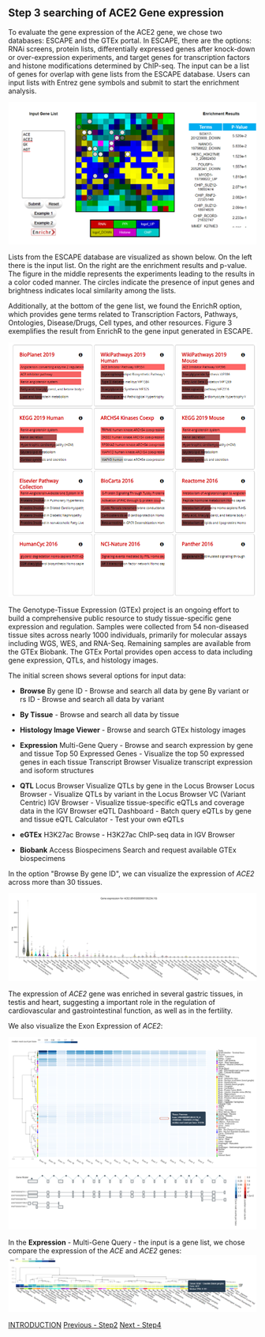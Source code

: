 ## Step 3 searching of ACE2 Gene expression

To evaluate the gene expression of the ACE2 gene, we chose two databases: ESCAPE and the GTEx portal. In ESCAPE, there are the options: RNAi screens, protein lists, differentially expressed genes after knock-down or over-expression experiments, and target genes for transcription factors and histone modifications determined by ChIP-seq. The input can be  a list of genes for overlap with gene lists from the ESCAPE database. Users can input lists with Entrez gene symbols and submit to start the enrichment analysis. 

<img src= "./images/escape-output.PNG"> 

Lists from the ESCAPE database are visualized as shown below. On the left there is the input list. On the right are the enrichment results and p-value. The figure in the middle represents the experiments leading to the results in a color coded manner. The circles indicate the presence of input genes and brightness indicates local similarity among the lists.

Additionally, at the bottom of the gene list, we found the EnrichR option, which provides gene terms related to Transcription Factors, Pathways, Ontologies, Disease/Drugs, Cell types, and other resources. Figure 3 exemplifies the result from EnrichR to the gene input generated in ESCAPE.


<img src= "./images/escape-enrichr.PNG"> 

The Genotype-Tissue Expression (GTEx) project is an ongoing effort to build a comprehensive public resource to study tissue-specific gene expression and regulation. Samples were collected from 54 non-diseased tissue sites across nearly 1000 individuals, primarily for molecular assays including WGS, WES, and RNA-Seq. Remaining samples are available from the GTEx Biobank. The GTEx Portal provides open access to data including gene expression, QTLs, and histology images.

The initial screen shows several options for input data:
* **Browse**  By gene ID - Browse and search all data by gene
              By variant or rs ID - Browse and search all data by variant
              
* **By Tissue** - 	Browse and search all data by tissue
* **Histology Image Viewer**	- Browse and search GTEx histology images
* **Expression** 
              Multi-Gene Query - Browse and search expression by gene and tissue
              Top 50 Expressed Genes - Visualize the top 50 expressed genes in each tissue
              Transcript Browser	Visualize transcript expression and isoform structures
* **QTL**
              Locus Browser	Visualize QTLs by gene in the Locus Browser
              Locus Browser - Visualize QTLs by variant in the Locus Browser VC (Variant Centric)
              IGV Browser	 - Visualize tissue-specific eQTLs and coverage data in the IGV Browser
              eQTL Dashboard	- Batch query eQTLs by gene and tissue
              eQTL Calculator	- Test your own eQTLs
* **eGTEx**
              H3K27ac	Browse - H3K27ac ChIP-seq data in IGV Browser
* **Biobank**
              Access Biospecimens	Search and request available GTEx biospecimens

In the option "Browse By gene ID", we can visualize the expression of *ACE2* across more than 30 tissues.

<img src= "./images/gene-exp-plot.svg"> 

The expression of *ACE2* gene was enriched in several gastric tissues, in testis and heart, suggesting a important role in the regulation of cardiovascular and gastrointestinal function, as well as in the fertility.

We also visualize the Exon Expression of *ACE2*:

<img src= "./images/gtex-exon-expression.PNG"> 
<img src= "./images/gtex-gene-model-exon.PNG"> 

In the **Expression** - Multi-Gene Query - the input is a gene list, we chose compare the expression of the *ACE* and *ACE2* genes:
<img src= "./images/gtex-multiquerygene.PNG"> 

[INTRODUCTION](./index.md)        [Previous - Step2](./page2.md)             [Next - Step4](./page4.md)
